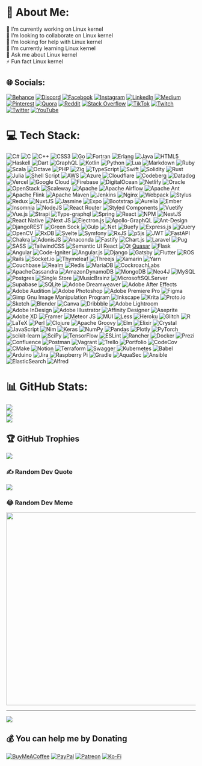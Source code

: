 # 💫 About Me:
🔭 I’m currently working on Linux kernel<br>👯 I’m looking to collaborate on Linux kernel<br>🤝 I’m looking for help with Linux kernel<br>🌱 I’m currently learning Linux kernel<br>💬 Ask me about Linux kernel<br>⚡ Fun fact Linux kernel


## 🌐 Socials:
[![Behance](https://img.shields.io/badge/Behance-1769ff?logo=behance&logoColor=white)](https://behance.net/fredricnorth) [![Discord](https://img.shields.io/badge/Discord-%237289DA.svg?logo=discord&logoColor=white)](htttps://discord.gg/fredricnorth) [![Facebook](https://img.shields.io/badge/Facebook-%231877F2.svg?logo=Facebook&logoColor=white)](https://facebook.com/fredricnorth) [![Instagram](https://img.shields.io/badge/Instagram-%23E4405F.svg?logo=Instagram&logoColor=white)](https://instagram.com/fredricnorth) [![LinkedIn](https://img.shields.io/badge/LinkedIn-%230077B5.svg?logo=linkedin&logoColor=white)](https://linkedin.com/in/fredricnorth) [![Medium](https://img.shields.io/badge/Medium-12100E?logo=medium&logoColor=white)](https://medium.com/@fredricnorth) [![Pinterest](https://img.shields.io/badge/Pinterest-%23E60023.svg?logo=Pinterest&logoColor=white)](https://pinterest.com/fredricnorth) [![Quora](https://img.shields.io/badge/Quora-%23B92B27.svg?logo=Quora&logoColor=white)](https://quora.com/profile/fredricnorth) [![Reddit](https://img.shields.io/badge/Reddit-%23FF4500.svg?logo=Reddit&logoColor=white)](https://reddit.com/user/fredricnorth) [![Stack Overflow](https://img.shields.io/badge/-Stackoverflow-FE7A16?logo=stack-overflow&logoColor=white)](https://stackoverflow.com/users/fredricnorth) [![TikTok](https://img.shields.io/badge/TikTok-%23000000.svg?logo=TikTok&logoColor=white)](https://tiktok.com/@fredricnorth) [![Twitch](https://img.shields.io/badge/Twitch-%239146FF.svg?logo=Twitch&logoColor=white)](https://twitch.tv/fredricnorth) [![Twitter](https://img.shields.io/badge/Twitter-%231DA1F2.svg?logo=Twitter&logoColor=white)](https://twitter.com/fredricnorth) [![YouTube](https://img.shields.io/badge/YouTube-%23FF0000.svg?logo=YouTube&logoColor=white)](https://youtube.com/c/fredricnorth) 

# 💻 Tech Stack:
![C#](https://img.shields.io/badge/c%23-%23239120.svg?style=flat&logo=c-sharp&logoColor=white) ![C](https://img.shields.io/badge/c-%2300599C.svg?style=flat&logo=c&logoColor=white) ![C++](https://img.shields.io/badge/c++-%2300599C.svg?style=flat&logo=c%2B%2B&logoColor=white) ![CSS3](https://img.shields.io/badge/css3-%231572B6.svg?style=flat&logo=css3&logoColor=white) ![Go](https://img.shields.io/badge/go-%2300ADD8.svg?style=flat&logo=go&logoColor=white) ![Fortran](https://img.shields.io/badge/Fortran-%23734F96.svg?style=flat&logo=fortran&logoColor=white) ![Erlang](https://img.shields.io/badge/Erlang-white.svg?style=flat&logo=erlang&logoColor=a90533) ![Java](https://img.shields.io/badge/java-%23ED8B00.svg?style=flat&logo=java&logoColor=white) ![HTML5](https://img.shields.io/badge/html5-%23E34F26.svg?style=flat&logo=html5&logoColor=white) ![Haskell](https://img.shields.io/badge/Haskell-5e5086?style=flat&logo=haskell&logoColor=white) ![Dart](https://img.shields.io/badge/dart-%230175C2.svg?style=flat&logo=dart&logoColor=white) ![GraphQL](https://img.shields.io/badge/-GraphQL-E10098?style=flat&logo=graphql&logoColor=white) ![Kotlin](https://img.shields.io/badge/kotlin-%230095D5.svg?style=flat&logo=kotlin&logoColor=white) ![Python](https://img.shields.io/badge/python-3670A0?style=flat&logo=python&logoColor=ffdd54) ![Lua](https://img.shields.io/badge/lua-%232C2D72.svg?style=flat&logo=lua&logoColor=white) ![Markdown](https://img.shields.io/badge/markdown-%23000000.svg?style=flat&logo=markdown&logoColor=white) ![Ruby](https://img.shields.io/badge/ruby-%23CC342D.svg?style=flat&logo=ruby&logoColor=white) ![Scala](https://img.shields.io/badge/scala-%23DC322F.svg?style=flat&logo=scala&logoColor=white) ![Octave](https://img.shields.io/badge/OCTAVE-darkblue?style=flat&logo=octave&logoColor=fcd683) ![PHP](https://img.shields.io/badge/php-%23777BB4.svg?style=flat&logo=php&logoColor=white) ![Zig](https://img.shields.io/badge/Zig-%23F7A41D.svg?style=flat&logo=zig&logoColor=white) ![TypeScript](https://img.shields.io/badge/typescript-%23007ACC.svg?style=flat&logo=typescript&logoColor=white) ![Swift](https://img.shields.io/badge/swift-F54A2A?style=flat&logo=swift&logoColor=white) ![Solidity](https://img.shields.io/badge/Solidity-%23363636.svg?style=flat&logo=solidity&logoColor=white) ![Rust](https://img.shields.io/badge/rust-%23000000.svg?style=flat&logo=rust&logoColor=white) 	![Julia](https://img.shields.io/badge/-Julia-9558B2?style=flat&logo=julia&logoColor=white) ![Shell Script](https://img.shields.io/badge/shell_script-%23121011.svg?style=flat&logo=gnu-bash&logoColor=white) ![AWS](https://img.shields.io/badge/AWS-%23FF9900.svg?style=flat&logo=amazon-aws&logoColor=white) ![Azure](https://img.shields.io/badge/azure-%230072C6.svg?style=flat&logo=azure-devops&logoColor=white) ![Cloudflare](https://img.shields.io/badge/Cloudflare-F38020?style=flat&logo=Cloudflare&logoColor=white) ![Codeberg](https://img.shields.io/badge/Codeberg-2185D0?style=flat&logo=Codeberg&logoColor=white) ![Datadog](https://img.shields.io/badge/datadog-%23632CA6.svg?style=flat&logo=datadog&logoColor=white) ![Vercel](https://img.shields.io/badge/vercel-%23000000.svg?style=flat&logo=vercel&logoColor=white) ![Google Cloud](https://img.shields.io/badge/Google%20Cloud-%234285F4.svg?style=flat&logo=google-cloud&logoColor=white) ![Firebase](https://img.shields.io/badge/firebase-%23039BE5.svg?style=flat&logo=firebase) ![DigitalOcean](https://img.shields.io/badge/DigitalOcean-%230167ff.svg?style=flat&logo=digitalOcean&logoColor=white) ![Netlify](https://img.shields.io/badge/netlify-%23000000.svg?style=flat&logo=netlify&logoColor=#00C7B7) ![Oracle](https://img.shields.io/badge/Oracle-F80000?style=flat&logo=oracle&logoColor=white) ![OpenStack](https://img.shields.io/badge/Openstack-%23f01742.svg?style=flat&logo=openstack&logoColor=white) ![Scaleway](https://img.shields.io/badge/SCALEWAY-%234f0599.svg?style=flat&logo=scaleway&logoColor=white) ![Apache](https://img.shields.io/badge/apache-%23D42029.svg?style=flat&logo=apache&logoColor=white) ![Apache Airflow](https://img.shields.io/badge/Apache%20Airflow-017CEE?style=flat&logo=Apache%20Airflow&logoColor=white) ![Apache Ant](https://img.shields.io/badge/Apache%20Ant-A81C7D?style=flat&logo=Apache%20Ant&logoColor=white) ![Apache Flink](https://img.shields.io/badge/Apache%20Flink-E6526F?style=flat&logo=Apache%20Flink&logoColor=white) ![Apache Maven](https://img.shields.io/badge/Apache%20Maven-C71A36?style=flat&logo=Apache%20Maven&logoColor=white) ![Jenkins](https://img.shields.io/badge/jenkins-%232C5263.svg?style=flat&logo=jenkins&logoColor=white) ![Nginx](https://img.shields.io/badge/nginx-%23009639.svg?style=flat&logo=nginx&logoColor=white) ![Webpack](https://img.shields.io/badge/webpack-%238DD6F9.svg?style=flat&logo=webpack&logoColor=black) ![Stylus](https://img.shields.io/badge/stylus-%23ff6347.svg?style=flat&logo=stylus&logoColor=white) ![Redux](https://img.shields.io/badge/redux-%23593d88.svg?style=flat&logo=redux&logoColor=white) ![NuxtJS](https://img.shields.io/badge/Nuxt-black?style=flat&logo=nuxt.js&logoColor=white) ![Jasmine](https://img.shields.io/badge/jasmine-%238A4182.svg?style=flat&logo=jasmine&logoColor=white) ![Expo](https://img.shields.io/badge/expo-1C1E24?style=flat&logo=expo&logoColor=#D04A37) ![Bootstrap](https://img.shields.io/badge/bootstrap-%23563D7C.svg?style=flat&logo=bootstrap&logoColor=white) ![Aurelia](https://img.shields.io/badge/aurelia-%23ED2B88.svg?style=flat&logo=aurelia&logoColor=fff) ![Ember](https://img.shields.io/badge/ember-1C1E24?style=flat&logo=ember.js&logoColor=#D04A37) ![Insomnia](https://img.shields.io/badge/Insomnia-black?style=flat&logo=insomnia&logoColor=5849BE) ![NodeJS](https://img.shields.io/badge/node.js-6DA55F?style=flat&logo=node.js&logoColor=white) ![React Router](https://img.shields.io/badge/React_Router-CA4245?style=flat&logo=react-router&logoColor=white) ![Styled Components](https://img.shields.io/badge/styled--components-DB7093?style=flat&logo=styled-components&logoColor=white) ![Vuetify](https://img.shields.io/badge/Vuetify-1867C0?style=flat&logo=vuetify&logoColor=AEDDFF) ![Vue.js](https://img.shields.io/badge/vuejs-%2335495e.svg?style=flat&logo=vuedotjs&logoColor=%234FC08D) ![Strapi](https://img.shields.io/badge/strapi-%232E7EEA.svg?style=flat&logo=strapi&logoColor=white) ![Type-graphql](https://img.shields.io/badge/-TypeGraphQL-%23C04392?style=flat) ![Spring](https://img.shields.io/badge/spring-%236DB33F.svg?style=flat&logo=spring&logoColor=white) ![React](https://img.shields.io/badge/react-%2320232a.svg?style=flat&logo=react&logoColor=%2361DAFB) ![NPM](https://img.shields.io/badge/NPM-%23000000.svg?style=flat&logo=npm&logoColor=white) ![NestJS](https://img.shields.io/badge/nestjs-%23E0234E.svg?style=flat&logo=nestjs&logoColor=white) ![React Native](https://img.shields.io/badge/react_native-%2320232a.svg?style=flat&logo=react&logoColor=%2361DAFB) ![Next JS](https://img.shields.io/badge/Next-black?style=flat&logo=next.js&logoColor=white) ![Electron.js](https://img.shields.io/badge/Electron-191970?style=flat&logo=Electron&logoColor=white) ![Apollo-GraphQL](https://img.shields.io/badge/-ApolloGraphQL-311C87?style=flat&logo=apollo-graphql) ![Ant-Design](https://img.shields.io/badge/-AntDesign-%230170FE?style=flat&logo=ant-design&logoColor=white) ![DjangoREST](https://img.shields.io/badge/DJANGO-REST-ff1709?style=flat&logo=django&logoColor=white&color=ff1709&labelColor=gray) ![Green Sock](https://img.shields.io/badge/green%20sock-88CE02?style=flat&logo=greensock&logoColor=white) ![Gulp](https://img.shields.io/badge/GULP-%23CF4647.svg?style=flat&logo=gulp&logoColor=white) ![.Net](https://img.shields.io/badge/.NET-5C2D91?style=flat&logo=.net&logoColor=white) ![Buefy](https://img.shields.io/badge/Buefy-7957D5?style=flat&logo=buefy&logoColor=48289E) ![Express.js](https://img.shields.io/badge/express.js-%23404d59.svg?style=flat&logo=express&logoColor=%2361DAFB) ![jQuery](https://img.shields.io/badge/jquery-%230769AD.svg?style=flat&logo=jquery&logoColor=white) ![OpenCV](https://img.shields.io/badge/opencv-%23white.svg?style=flat&logo=opencv&logoColor=white) ![RxDB](https://img.shields.io/badge/rxjs-%23B7178C.svg?style=flat&logo=reactivex&logoColor=white) ![Svelte](https://img.shields.io/badge/svelte-%23f1413d.svg?style=flat&logo=svelte&logoColor=white) ![Symfony](https://img.shields.io/badge/symfony-%23000000.svg?style=flat&logo=symfony&logoColor=white) ![RxJS](https://img.shields.io/badge/rxjs-%23B7178C.svg?style=flat&logo=reactivex&logoColor=white) ![p5js](https://img.shields.io/badge/p5.js-ED225D?style=flat&logo=p5.js&logoColor=FFFFFF) ![JWT](https://img.shields.io/badge/JWT-black?style=flat&logo=JSON%20web%20tokens) ![FastAPI](https://img.shields.io/badge/FastAPI-005571?style=flat&logo=fastapi) ![Chakra](https://img.shields.io/badge/chakra-%234ED1C5.svg?style=flat&logo=chakraui&logoColor=white) ![AdonisJS](https://img.shields.io/badge/adonisjs-%23220052.svg?style=flat&logo=adonisjs&logoColor=white) ![Anaconda](https://img.shields.io/badge/Anaconda-%2344A833.svg?style=flat&logo=anaconda&logoColor=white) ![Fastify](https://img.shields.io/badge/fastify-%23000000.svg?style=flat&logo=fastify&logoColor=white) ![Chart.js](https://img.shields.io/badge/chart.js-F5788D.svg?style=flat&logo=chart.js&logoColor=white) ![Laravel](https://img.shields.io/badge/laravel-%23FF2D20.svg?style=flat&logo=laravel&logoColor=white) ![Pug](https://img.shields.io/badge/Pug-FFF?style=flat&logo=pug&logoColor=A86454) ![SASS](https://img.shields.io/badge/SASS-hotpink.svg?style=flat&logo=SASS&logoColor=white) ![TailwindCSS](https://img.shields.io/badge/tailwindcss-%2338B2AC.svg?style=flat&logo=tailwind-css&logoColor=white) ![Semantic UI React](https://img.shields.io/badge/Semantic%20UI%20React-%2335BDB2.svg?style=flat&logo=SemanticUIReact&logoColor=white) ![Qt](https://img.shields.io/badge/Qt-%23217346.svg?style=flat&logo=Qt&logoColor=white) [Quasar](https://img.shields.io/badge/Quasar-16B7FB?style=flat&logo=quasar&logoColor=black) ![Flask](https://img.shields.io/badge/flask-%23000.svg?style=flat&logo=flask&logoColor=white) ![Angular](https://img.shields.io/badge/angular-%23DD0031.svg?style=flat&logo=angular&logoColor=white) ![Code-Igniter](https://img.shields.io/badge/CodeIgniter-%23EF4223.svg?style=flat&logo=codeIgniter&logoColor=white) ![Angular.js](https://img.shields.io/badge/angular.js-%23E23237.svg?style=flat&logo=angularjs&logoColor=white) ![Django](https://img.shields.io/badge/django-%23092E20.svg?style=flat&logo=django&logoColor=white) ![Gatsby](https://img.shields.io/badge/Gatsby-%23663399.svg?style=flat&logo=gatsby&logoColor=white) ![Flutter](https://img.shields.io/badge/Flutter-%2302569B.svg?style=flat&logo=Flutter&logoColor=white) ![ROS](https://img.shields.io/badge/ros-%230A0FF9.svg?style=flat&logo=ros&logoColor=white) ![Rails](https://img.shields.io/badge/rails-%23CC0000.svg?style=flat&logo=ruby-on-rails&logoColor=white) ![Socket.io](https://img.shields.io/badge/Socket.io-black?style=flat&logo=socket.io&badgeColor=010101) ![Thymeleaf](https://img.shields.io/badge/Thymeleaf-%23005C0F.svg?style=flat&logo=Thymeleaf&logoColor=white) ![Threejs](https://img.shields.io/badge/threejs-black?style=flat&logo=three.js&logoColor=white) ![Xamarin](https://img.shields.io/badge/Xamarin-3199DC?style=flat&logo=xamarin&logoColor=white) ![Yarn](https://img.shields.io/badge/yarn-%232C8EBB.svg?style=flat&logo=yarn&logoColor=white) ![Couchbase](https://img.shields.io/badge/Couchbase-EA2328?style=flat&logo=couchbase&logoColor=white) ![Realm](https://img.shields.io/badge/Realm-39477F?style=flat&logo=realm&logoColor=white) ![Redis](https://img.shields.io/badge/redis-%23DD0031.svg?style=flat&logo=redis&logoColor=white) ![MariaDB](https://img.shields.io/badge/MariaDB-003545?style=flat&logo=mariadb&logoColor=white) ![CockroachLabs](https://img.shields.io/badge/Cockroach%20Labs-6933FF?style=flat&logo=Cockroach%20Labs&logoColor=white) ![ApacheCassandra](https://img.shields.io/badge/cassandra-%231287B1.svg?style=flat&logo=apache-cassandra&logoColor=white) ![AmazonDynamoDB](https://img.shields.io/badge/Amazon%20DynamoDB-4053D6?style=flat&logo=Amazon%20DynamoDB&logoColor=white) ![MongoDB](https://img.shields.io/badge/MongoDB-%234ea94b.svg?style=flat&logo=mongodb&logoColor=white) 	![Neo4J](https://img.shields.io/badge/Neo4j-008CC1?style=flat&logo=neo4j&logoColor=white) ![MySQL](https://img.shields.io/badge/mysql-%2300f.svg?style=flat&logo=mysql&logoColor=white) ![Postgres](https://img.shields.io/badge/postgres-%23316192.svg?style=flat&logo=postgresql&logoColor=white) ![Single Store](https://img.shields.io/badge/Single%20Store-AA00FF?style=flat&logo=singlestore&logoColor=white) ![MusicBrainz](https://img.shields.io/badge/Musicbrainz-EB743B?style=flat&logo=musicbrainz&logoColor=BA478F) ![MicrosoftSQLServer](https://img.shields.io/badge/Microsoft%20SQL%20Sever-CC2927?style=flat&logo=microsoft%20sql%20server&logoColor=white) 	![Supabase](https://img.shields.io/badge/Supabase-3ECF8E?style=flat&logo=supabase&logoColor=white) ![SQLite](https://img.shields.io/badge/sqlite-%2307405e.svg?style=flat&logo=sqlite&logoColor=white) ![Adobe Dreamweaver](https://img.shields.io/badge/Adobe%20Dreamweaver-FF61F6.svg?style=flat&logo=Adobe%20Dreamweaver&logoColor=white) ![Adobe After Effects](https://img.shields.io/badge/Adobe%20After%20Effects-9999FF.svg?style=flat&logo=Adobe%20After%20Effects&logoColor=white) ![Adobe Audition](https://img.shields.io/badge/Adobe%20Audition-9999FF.svg?style=flat&logo=Adobe%20Audition&logoColor=white) ![Adobe Photoshop](https://img.shields.io/badge/adobephotoshop-%2331A8FF.svg?style=flat&logo=adobephotoshop&logoColor=white) ![Adobe Premiere Pro](https://img.shields.io/badge/Adobe%20Premiere%20Pro-9999FF.svg?style=flat&logo=Adobe%20Premiere%20Pro&logoColor=white) 	![Figma](https://img.shields.io/badge/figma-%23F24E1E.svg?style=flat&logo=figma&logoColor=white) ![Gimp Gnu Image Manipulation Program](https://img.shields.io/badge/Gimp-657D8B?style=flat&logo=gimp&logoColor=FFFFFF) ![Inkscape](https://img.shields.io/badge/Inkscape-e0e0e0?style=flat&logo=inkscape&logoColor=080A13) ![Krita](https://img.shields.io/badge/Krita-203759?style=flat&logo=krita&logoColor=EEF37B) ![Proto.io](https://img.shields.io/badge/Proto.io-161637?style=flat&logo=proto.io&logoColor=00e5ff) ![Sketch](https://img.shields.io/badge/Sketch-FFB387?style=flat&logo=sketch&logoColor=black) ![Blender](https://img.shields.io/badge/blender-%23F5792A.svg?style=flat&logo=blender&logoColor=white) ![Canva](https://img.shields.io/badge/Canva-%2300C4CC.svg?style=flat&logo=Canva&logoColor=white) ![Dribbble](https://img.shields.io/badge/Dribbble-EA4C89?style=flat&logo=dribbble&logoColor=white) ![Adobe Lightroom](https://img.shields.io/badge/Adobe%20Lightroom-31A8FF.svg?style=flat&logo=Adobe%20Lightroom&logoColor=white) ![Adobe InDesign](https://img.shields.io/badge/Adobe%20InDesign-49021F?style=flat&logo=adobeindesign&logoColor=white) ![Adobe Illustrator](https://img.shields.io/badge/adobeillustrator-%23FF9A00.svg?style=flat&logo=adobeillustrator&logoColor=white) ![Affinity Designer](https://img.shields.io/badge/affinitydesginer-%231B72BE.svg?style=flat&logo=affinity-designer&logoColor=white) ![Aseprite](https://img.shields.io/badge/Aseprite-FFFFFF?style=flat&logo=Aseprite&logoColor=#7D929E) ![Adobe XD](https://img.shields.io/badge/Adobe%20XD-470137?style=flat&logo=Adobe%20XD&logoColor=#FF61F6) ![Framer](https://img.shields.io/badge/Framer-black?style=flat&logo=framer&logoColor=blue) ![Meteor JS](https://img.shields.io/badge/meteorjs-%23d74c4c.svg?style=flat&logo=meteor&logoColor=white) ![MUI](https://img.shields.io/badge/MUI-%230081CB.svg?style=flat&logo=material-ui&logoColor=white) ![Less](https://img.shields.io/badge/less-2B4C80?style=flat&logo=less&logoColor=white) ![Heroku](https://img.shields.io/badge/heroku-%23430098.svg?style=flat&logo=heroku&logoColor=white) ![Glitch](https://img.shields.io/badge/glitch-%233333FF.svg?style=flat&logo=glitch&logoColor=white) ![R](https://img.shields.io/badge/r-%23276DC3.svg?style=flat&logo=r&logoColor=white) ![LaTeX](https://img.shields.io/badge/latex-%23008080.svg?style=flat&logo=latex&logoColor=white) ![Perl](https://img.shields.io/badge/perl-%2339457E.svg?style=flat&logo=perl&logoColor=white) ![Clojure](https://img.shields.io/badge/Clojure-%23Clojure.svg?style=flat&logo=Clojure&logoColor=Clojure) ![Apache Groovy](https://img.shields.io/badge/Apache%20Groovy-4298B8.svg?style=flat&logo=Apache+Groovy&logoColor=white) ![Elm](https://img.shields.io/badge/Elm-60B5CC?style=flat&logo=elm&logoColor=white) ![Elixir](https://img.shields.io/badge/elixir-%234B275F.svg?style=flat&logo=elixir&logoColor=white) ![Crystal](https://img.shields.io/badge/crystal-%23000000.svg?style=flat&logo=crystal&logoColor=white) ![JavaScript](https://img.shields.io/badge/javascript-%23323330.svg?style=flat&logo=javascript&logoColor=%23F7DF1E) ![Nim](https://img.shields.io/badge/nim-%23FFE953.svg?style=flat&logo=nim&logoColor=white) ![Keras](https://img.shields.io/badge/Keras-%23D00000.svg?style=flat&logo=Keras&logoColor=white) ![NumPy](https://img.shields.io/badge/numpy-%23013243.svg?style=flat&logo=numpy&logoColor=white) ![Pandas](https://img.shields.io/badge/pandas-%23150458.svg?style=flat&logo=pandas&logoColor=white) ![Plotly](https://img.shields.io/badge/Plotly-%233F4F75.svg?style=flat&logo=plotly&logoColor=white) ![PyTorch](https://img.shields.io/badge/PyTorch-%23EE4C2C.svg?style=flat&logo=PyTorch&logoColor=white) ![scikit-learn](https://img.shields.io/badge/scikit--learn-%23F7931E.svg?style=flat&logo=scikit-learn&logoColor=white) ![SciPy](https://img.shields.io/badge/SciPy-%230C55A5.svg?style=flat&logo=scipy&logoColor=%white) ![TensorFlow](https://img.shields.io/badge/TensorFlow-%23FF6F00.svg?style=flat&logo=TensorFlow&logoColor=white) ![ESLint](https://img.shields.io/badge/ESLint-4B3263?style=flat&logo=eslint&logoColor=white) ![Rancher](https://img.shields.io/badge/rancher-%230075A8.svg?style=flat&logo=rancher&logoColor=white) ![Docker](https://img.shields.io/badge/docker-%230db7ed.svg?style=flat&logo=docker&logoColor=white) ![Prezi](https://img.shields.io/badge/Prezi-%23000000.svg?style=flat&logo=Prezi&logoColor=white) ![Confluence](https://img.shields.io/badge/confluence-%23172BF4.svg?style=flat&logo=confluence&logoColor=white) ![Postman](https://img.shields.io/badge/Postman-FF6C37?style=flat&logo=postman&logoColor=white) ![Vagrant](https://img.shields.io/badge/vagrant-%231563FF.svg?style=flat&logo=vagrant&logoColor=white) ![Trello](https://img.shields.io/badge/Trello-%23026AA7.svg?style=flat&logo=Trello&logoColor=white) ![Portfolio](https://img.shields.io/badge/Portfolio-%23000000.svg?style=flat&logo=firefox&logoColor=#FF7139) ![CodeCov](https://img.shields.io/badge/codecov-%23ff0077.svg?style=flat&logo=codecov&logoColor=white) ![CMake](https://img.shields.io/badge/CMake-%23008FBA.svg?style=flat&logo=cmake&logoColor=white) ![Notion](https://img.shields.io/badge/Notion-%23000000.svg?style=flat&logo=notion&logoColor=white) ![Terraform](https://img.shields.io/badge/terraform-%235835CC.svg?style=flat&logo=terraform&logoColor=white) ![Swagger](https://img.shields.io/badge/-Swagger-%23Clojure?style=flat&logo=swagger&logoColor=white) ![Kubernetes](https://img.shields.io/badge/kubernetes-%23326ce5.svg?style=flat&logo=kubernetes&logoColor=white) ![Babel](https://img.shields.io/badge/Babel-F9DC3e?style=flat&logo=babel&logoColor=black) ![Arduino](https://img.shields.io/badge/-Arduino-00979D?style=flat&logo=Arduino&logoColor=white) ![Jira](https://img.shields.io/badge/jira-%230A0FFF.svg?style=flat&logo=jira&logoColor=white) ![Raspberry Pi](https://img.shields.io/badge/-RaspberryPi-C51A4A?style=flat&logo=Raspberry-Pi) ![Gradle](https://img.shields.io/badge/Gradle-02303A.svg?style=flat&logo=Gradle&logoColor=white) ![AquaSec](https://img.shields.io/badge/aqua-%231904DA.svg?style=flat&logo=aqua&logoColor=#0018A8) ![Ansible](https://img.shields.io/badge/ansible-%231A1918.svg?style=flat&logo=ansible&logoColor=white) ![ElasticSearch](https://img.shields.io/badge/-ElasticSearch-005571?style=flat&logo=elasticsearch) ![Alfred](https://img.shields.io/badge/alfred-%235C1F87.svg?style=flat&logo=alfred)
# 📊 GitHub Stats:
![](https://github-readme-stats.vercel.app/api?username=fredricnorth&theme=dark&hide_border=false&include_all_commits=true&count_private=true)<br/>
![](https://github-readme-streak-stats.herokuapp.com/?user=fredricnorth&theme=dark&hide_border=false)<br/>
![](https://github-readme-stats.vercel.app/api/top-langs/?username=fredricnorth&theme=dark&hide_border=false&include_all_commits=true&count_private=true&layout=compact)

## 🏆 GitHub Trophies
![](https://github-profile-trophy.vercel.app/?username=fredricnorth&theme=onedark&no-frame=false&no-bg=false&margin-w=4)

### ✍️ Random Dev Quote
![](https://quotes-github-readme.vercel.app/api?type=horizontal&theme=dark)

### 😂 Random Dev Meme
<img src="https://random-memer.herokuapp.com/" width="512px"/>

---
[![](https://visitcount.itsvg.in/api?id=fredricnorth&icon=4&color=0)](https://visitcount.itsvg.in)

  ## 💰 You can help me by Donating
  [![BuyMeACoffee](https://img.shields.io/badge/Buy%20Me%20a%20Coffee-ffdd00?style=for-the-badge&logo=buy-me-a-coffee&logoColor=black)](https://buymeacoffee.com/fredricnorth) [![PayPal](https://img.shields.io/badge/PayPal-00457C?style=for-the-badge&logo=paypal&logoColor=white)](https://paypal.me/fredricnorth) [![Patreon](https://img.shields.io/badge/Patreon-F96854?style=for-the-badge&logo=patreon&logoColor=white)](https://patreon.com/fredricnorth) [![Ko-Fi](https://img.shields.io/badge/Ko--fi-F16061?style=for-the-badge&logo=ko-fi&logoColor=white)](https://ko-fi.com/fredricnorth) 

  <!-- Proudly created with GPRM ( https://gprm.itsvg.in ) -->
  
